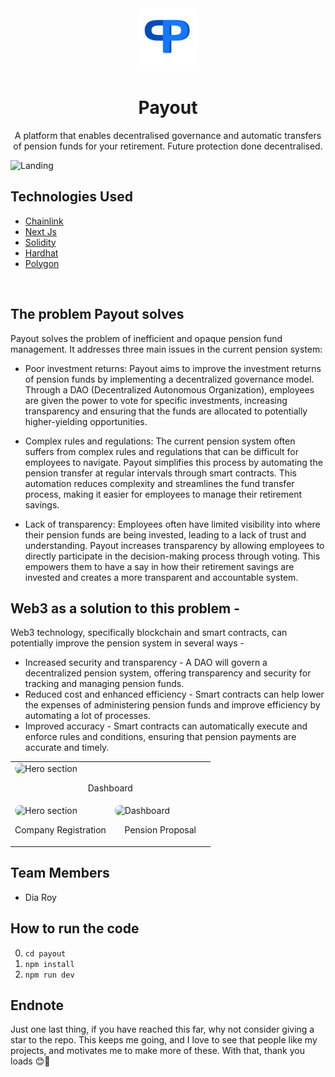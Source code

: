 
<div align="center">
  <a href="" target="_blank">
    <img src="payout\public\icon-512x512.png" alt="Project Banner" height="100">
  </a>
    <h1>Payout</h1>
   <p>A platform that enables decentralised governance and automatic transfers of pension funds for your retirement. Future protection done decentralised.<p/>
</div>

![Landing](https://github.com/claxra/Payout/assets/135507633/dc6e8e0f-8e8b-4343-ab16-599e497b65e1)


## Technologies Used

- [Chainlink](https://chain.link)
- [Next Js](https://nextjs.org/)
- [Solidity](https://soliditylang.org/)
- [Hardhat](https://hardhat.org/)
- [Polygon](https://polygon.technology/)


<br/>

## The problem Payout solves

Payout solves the problem of inefficient and opaque pension fund management. It addresses three main issues in the current pension system:

- Poor investment returns: Payout aims to improve the investment returns of pension funds by implementing a decentralized governance model. Through a DAO (Decentralized Autonomous Organization), employees are given the power to vote for specific investments, increasing transparency and ensuring that the funds are allocated to potentially higher-yielding opportunities.

- Complex rules and regulations: The current pension system often suffers from complex rules and regulations that can be difficult for employees to navigate. Payout simplifies this process by automating the pension transfer at regular intervals through smart contracts. This automation reduces complexity and streamlines the fund transfer process, making it easier for employees to manage their retirement savings.

- Lack of transparency: Employees often have limited visibility into where their pension funds are being invested, leading to a lack of trust and understanding. Payout increases transparency by allowing employees to directly participate in the decision-making process through voting. This empowers them to have a say in how their retirement savings are invested and creates a more transparent and accountable system.


## Web3 as a solution to this problem -

Web3 technology, specifically blockchain and smart contracts, can potentially improve the pension system in several ways -

- Increased security and transparency - A DAO will govern a decentralized pension system, offering transparency and security for tracking and managing pension funds.
- Reduced cost and enhanced efficiency - Smart contracts can help lower the expenses of administering pension funds and improve efficiency by automating a lot of processes.
- Improved accuracy - Smart contracts can automatically execute and enforce rules and conditions, ensuring that pension payments are accurate and timely.

<table>
<tr>
        <td colspan="2">
            <img src="https://github.com/claxra/Payout/assets/135507633/bb19d9a3-9a29-4ba7-98ac-998dad2992ff" alt="Hero section" style="border-radius:10px"/>
            <br />
            <p align="center">Dashboard</p>
        </td>
    </tr>
    <tr>
        <td width="50%">
             <img src="https://github.com/claxra/Payout/assets/135507633/7866a389-40f9-401f-8187-f8a2cec6fc04" alt="Hero section" style="border-radius:10px"/>
            <br />
            <p align="center">Company Registration</p></td>
        <td width="50%">
            <img src="https://github.com/claxra/Payout/assets/135507633/710930f9-06d0-45ee-94da-53c2b5cce929" alt="Dashboard" style="border-radius:10px"/>
            <br />
            <p align="center">Pension Proposal</p></td>
    </tr>
     
</table>
  

## Team Members
- Dia Roy

## How to run the code

0. `cd payout`
1. `npm install`
2. `npm run dev`

## Endnote

Just one last thing, if you have reached this far, why not consider giving a star to the repo. This keeps me going, and I love to see that people like my projects, and motivates me to make more of these. With that, thank you loads 😊🥰
